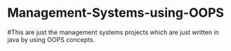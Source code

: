 # Management-Systems-using-OOPS

#This are just the management systems projects which are just written in java by using OOPS concepts.
